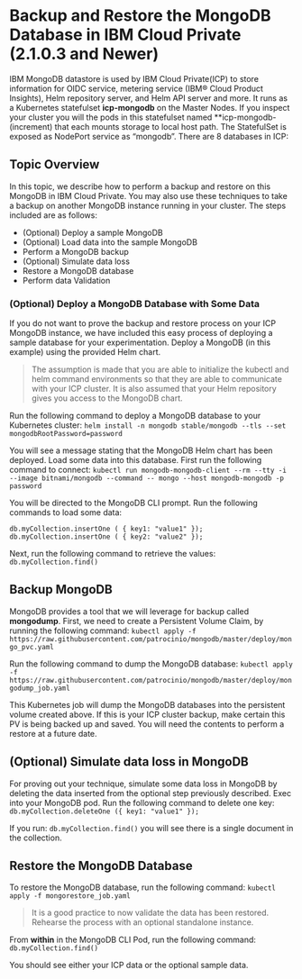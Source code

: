 # Backup and Restore the MongoDB Database in IBM Cloud Private (2.1.0.3 and Newer)

IBM MongoDB datastore is used by IBM Cloud Private(ICP) to store information for OIDC service, metering service (IBM® Cloud Product Insights), Helm repository server, and Helm API server and more.  It runs as a Kubernetes statefulset **icp-mongodb** on the Master Nodes.  If you inspect your cluster you will the pods in this statefulset named **icp-mongodb-(increment) that each mounts storage to local host path.  The StatefulSet is exposed as NodePort service as “mongodb”.
There are 8 databases in ICP:

## Topic Overview

In this topic, we describe how to perform a backup and restore on this MongoDB in IBM Cloud Private.  You may also use these techniques to take a backup on another MongoDB instance running in your cluster. The steps included are as follows:

* (Optional) Deploy a sample MongoDB
* (Optional) Load data into the sample MongoDB
* Perform a MongoDB backup
* (Optional) Simulate data loss
* Restore a MongoDB database
* Perform data Validation

### (Optional) Deploy a MongoDB Database with Some Data

If you do not want to prove the backup and restore process on your ICP MongoDB instance, we have included this easy process of deploying a sample database for your experimentation.  Deploy a MongoDB (in this example) using the provided Helm chart.

> The assumption is made that you are able to initialize the kubectl and helm command environments so that they are able to communicate with your ICP cluster.  It is also assumed that your Helm repository gives you access to the MongoDB chart.

Run the following command to deploy a MongoDB database to your Kubernetes cluster:
```helm install -n mongodb stable/mongodb --tls --set mongodbRootPassword=password```

You will see a message stating that the MongoDB Helm chart has been deployed.
Load some data into this database.  First run the following command to connect:
```kubectl run mongodb-mongodb-client --rm --tty -i --image bitnami/mongodb --command -- mongo --host mongodb-mongodb -p password```

You will be directed to the MongoDB CLI prompt. Run the following commands to load some data:
```
db.myCollection.insertOne ( { key1: "value1" });
db.myCollection.insertOne ( { key2: "value2" });
```

Next, run the following command to retrieve the values:  `db.myCollection.find()`

## Backup MongoDB
MongoDB provides a tool that we will leverage for backup called **mongodump**.  First, we need to create a Persistent Volume Claim, by running the following command:
```kubectl apply -f https://raw.githubusercontent.com/patrocinio/mongodb/master/deploy/mongo_pvc.yaml```

Run the following command to dump the MongoDB database:
```kubectl apply -f https://raw.githubusercontent.com/patrocinio/mongodb/master/deploy/mongodump_job.yaml```

This Kubernetes job will dump the MongoDB databases into the persistent volume created above.  If this is your ICP cluster backup, make certain this PV is being backed up and saved.  You will need the contents to perform a restore at a future date.

## (Optional) Simulate data loss in MongoDB
For proving out your technique, simulate some data loss in MongoDB by deleting the data inserted from the optional step previously described.  Exec into your MongoDB pod.  Run the following command to delete one key:
```db.myCollection.deleteOne ({ key1: "value1" });```

If you run:  `db.myCollection.find()` you will see there is a single document in the collection.

## Restore the MongoDB Database

To restore the MongoDB database, run the following command:
```kubectl apply -f mongorestore_job.yaml```

> It is a good practice to now validate the data has been restored.  Rehearse the process with an optional standalone instance.

From **within** in the MongoDB CLI Pod, run the following command:  `db.myCollection.find()`

You should see either your ICP data or the optional sample data.
